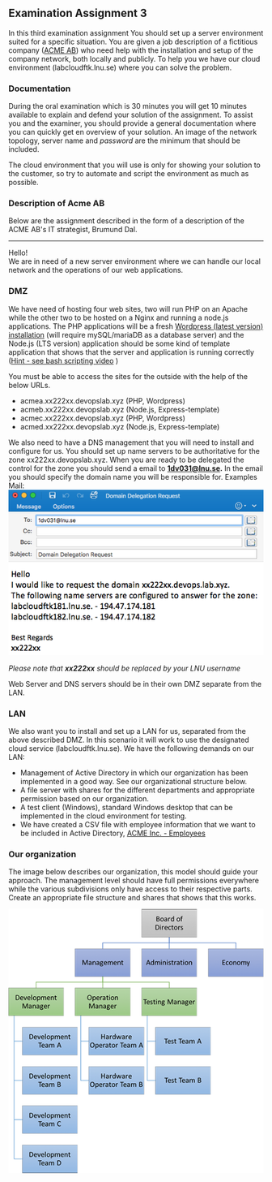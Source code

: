 ## Examination Assignment 3

In this third examination assignment You should set up a server environment suited for a specific situation. You are given a job description of a fictitious company ([ACME AB](https://en.wikipedia.org/wiki/Acme_Corporation)) who need help with the installation and setup of the company network, both locally and publicly. To help you we have our cloud environment (labcloudftk.lnu.se) where you can solve the problem.

### Documentation
During the oral examination which is 30 minutes you will get 10 minutes available to explain and defend your solution of the assignment. To assist you and the examiner, you should provide a general documentation where you can quickly get en overview of your solution. An image of the network topology, server name and *password* are the minimum that should be included.

The cloud environment that you will use is only for showing your solution to the customer, so try to automate and script the environment as much as possible.

### Description of Acme AB
Below are the assignment described in the form of a description of the ACME AB's IT strategist, Brumund Dal.

---

Hello! <br />
We are in need of a new server environment where we can handle our local network and the operations of our web applications.

### DMZ
We have need of hosting four web sites, two will run PHP on an Apache while the other two to be hosted on a Nginx and running a node.js applications. The PHP applications will be a fresh [Wordpress (latest version) installation](https://codex.wordpress.org/Installing_WordPress) (will require mySQL/mariaDB as a database server) and the Node.js (LTS version) application should be some kind of template application that shows that the server and application is running correctly ([Hint - see bash scripting video](https://github.com/CS-LNU-Learning-Objects/linux) )

You must be able to access the sites for the outside with the help of the below URLs.

* acmea.xx222xx.devopslab.xyz (PHP, Wordpress)
* acmeb.xx222xx.devopslab.xyz (Node.js, Express-template)
* acmec.xx222xx.devopslab.xyz (PHP, Wordpress)
* acmed.xx222xx.devopslab.xyz (Node.js, Express-template)

We also need to have a DNS management that you will need to install and configure for us. You should set up name servers to be authoritative for the zone xx222xx.devopslab.xyz. When you are ready to be delegated the control for the zone you should send a email to **1dv031@lnu.se.** In the email you should specify the domain name you will be responsible for. Examples Mail: <br />
![Exempelmail](https://raw.githubusercontent.com/1dv031/syllabus/master/examination/part_3/img/domain-name-mail.png)

*Please note that **xx222xx** should be replaced by your LNU username*

Web Server and DNS servers should be in their own DMZ separate from the LAN.

### LAN
We also want you to install and set up a LAN for us, separated from the above described DMZ. In this scenario it will work to use the designated cloud service (labcloudftk.lnu.se). We have the following demands on our LAN:

* Management of Active Directory in which our organization has been implemented in a good way. See our organizational structure below.
* A file server with shares for the different departments and appropriate permission based on our organization.
* A test client (Windows), standard Windows desktop that can be implemented in the cloud environment for testing.
* We have created a CSV file with employee information that we want to be included in Active Directory, [ACME Inc. - Employees](https://raw.githubusercontent.com/1dv031/syllabus/master/examination/part_3/files/acme-employees.csv)

### Our organization
The image below describes our organization, this model should guide your approach. The management level should have full permissions everywhere while the various subdivisions only have access to their respective parts. Create an appropriate file structure and shares that shows that this works.

![organization](https://raw.githubusercontent.com/1dv031/syllabus/master/examination/part_3/img/organization-chart.png)
